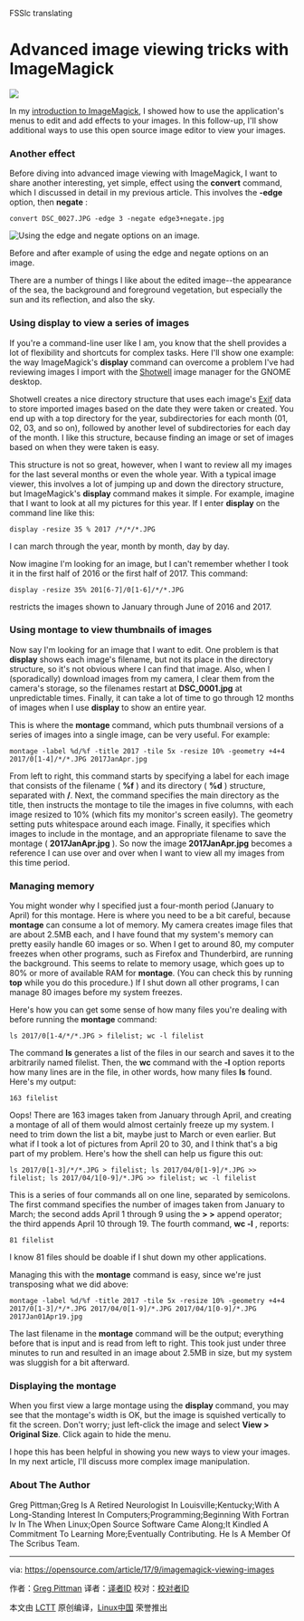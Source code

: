 FSSlc translating

Advanced image viewing tricks with ImageMagick
======

![](https://opensource.com/sites/default/files/styles/image-full-size/public/lead-images/osdc-photo-camera-green.png?itok=qiDqmXV1)

In my [introduction to ImageMagick][1], I showed how to use the application's menus to edit and add effects to your images. In this follow-up, I'll show additional ways to use this open source image editor to view your images.

### Another effect

Before diving into advanced image viewing with ImageMagick, I want to share another interesting, yet simple, effect using the **convert** command, which I discussed in detail in my previous article. This involves the
 **-edge** option, then **negate** :
```
convert DSC_0027.JPG -edge 3 -negate edge3+negate.jpg
```

![Using the edge and negate options on an image.][3]


Before and after example of using the edge and negate options on an image.

There are a number of things I like about the edited image--the appearance of the sea, the background and foreground vegetation, but especially the sun and its reflection, and also the sky.

### Using display to view a series of images

If you're a command-line user like I am, you know that the shell provides a lot of flexibility and shortcuts for complex tasks. Here I'll show one example: the way ImageMagick's **display** command can overcome a problem I've had reviewing images I import with the [Shotwell][4] image manager for the GNOME desktop.

Shotwell creates a nice directory structure that uses each image's [Exif][5] data to store imported images based on the date they were taken or created. You end up with a top directory for the year, subdirectories for each month (01, 02, 03, and so on), followed by another level of subdirectories for each day of the month. I like this structure, because finding an image or set of images based on when they were taken is easy.

This structure is not so great, however, when I want to review all my images for the last several months or even the whole year. With a typical image viewer, this involves a lot of jumping up and down the directory structure, but ImageMagick's **display** command makes it simple. For example, imagine that I want to look at all my pictures for this year. If I enter **display** on the command line like this:
```
display -resize 35 % 2017 /*/*/*.JPG
```

I can march through the year, month by month, day by day.

Now imagine I'm looking for an image, but I can't remember whether I took it in the first half of 2016 or the first half of 2017. This command:
```
display -resize 35% 201[6-7]/0[1-6]/*/*.JPG
```

restricts the images shown to January through June of 2016 and 2017.

### Using montage to view thumbnails of images

Now say I'm looking for an image that I want to edit. One problem is that **display** shows each image's filename, but not its place in the directory structure, so it's not obvious where I can find that image. Also, when I (sporadically) download images from my camera, I clear them from the camera's storage, so the filenames restart at **DSC_0001.jpg** at unpredictable times. Finally, it can take a lot of time to go through 12 months of images when I use **display** to show an entire year.

This is where the **montage** command, which puts thumbnail versions of a series of images into a single image, can be very useful. For example:
```
montage -label %d/%f -title 2017 -tile 5x -resize 10% -geometry +4+4 2017/0[1-4]/*/*.JPG 2017JanApr.jpg
```

From left to right, this command starts by specifying a label for each image that consists of the filename ( **%f** ) and its directory ( **%d** ) structure, separated with **/**. Next, the command specifies the main directory as the title, then instructs the montage to tile the images in five columns, with each image resized to 10% (which fits my monitor's screen easily). The geometry setting puts whitespace around each image. Finally, it specifies which images to include in the montage, and an appropriate filename to save the montage ( **2017JanApr.jpg** ). So now the image **2017JanApr.jpg** becomes a reference I can use over and over when I want to view all my images from this time period.

### Managing memory

You might wonder why I specified just a four-month period (January to April) for this montage. Here is where you need to be a bit careful, because **montage** can consume a lot of memory. My camera creates image files that are about 2.5MB each, and I have found that my system's memory can pretty easily handle 60 images or so. When I get to around 80, my computer freezes when other programs, such as Firefox and Thunderbird, are running the background. This seems to relate to memory usage, which goes up to 80% or more of available RAM for **montage**. (You can check this by running **top** while you do this procedure.) If I shut down all other programs, I can manage 80 images before my system freezes.

Here's how you can get some sense of how many files you're dealing with before running the **montage** command:
```
ls 2017/0[1-4/*/*.JPG > filelist; wc -l filelist
```

The command **ls** generates a list of the files in our search and saves it to the arbitrarily named filelist. Then, the **wc** command with the **-l** option reports how many lines are in the file, in other words, how many files **ls** found. Here's my output:
```
163 filelist
```

Oops! There are 163 images taken from January through April, and creating a montage of all of them would almost certainly freeze up my system. I need to trim down the list a bit, maybe just to March or even earlier. But what if I took a lot of pictures from April 20 to 30, and I think that's a big part of my problem. Here's how the shell can help us figure this out:
```
ls 2017/0[1-3]/*/*.JPG > filelist; ls 2017/04/0[1-9]/*.JPG >> filelist; ls 2017/04/1[0-9]/*.JPG >> filelist; wc -l filelist
```

This is a series of four commands all on one line, separated by semicolons. The first command specifies the number of images taken from January to March; the second adds April 1 through 9 using the **> >** append operator; the third appends April 10 through 19. The fourth command, **wc -l** , reports:
```
81 filelist
```

I know 81 files should be doable if I shut down my other applications.

Managing this with the **montage** command is easy, since we're just transposing what we did above:
```
montage -label %d/%f -title 2017 -tile 5x -resize 10% -geometry +4+4 2017/0[1-3]/*/*.JPG 2017/04/0[1-9]/*.JPG 2017/04/1[0-9]/*.JPG 2017Jan01Apr19.jpg
```

The last filename in the **montage** command will be the output; everything before that is input and is read from left to right. This took just under three minutes to run and resulted in an image about 2.5MB in size, but my system was sluggish for a bit afterward.

### Displaying the montage

When you first view a large montage using the **display** command, you may see that the montage's width is OK, but the image is squished vertically to fit the screen. Don't worry; just left-click the image and select **View > Original Size**. Click again to hide the menu.

I hope this has been helpful in showing you new ways to view your images. In my next article, I'll discuss more complex image manipulation.


### About The Author
Greg Pittman;Greg Is A Retired Neurologist In Louisville;Kentucky;With A Long-Standing Interest In Computers;Programming;Beginning With Fortran Iv In The When Linux;Open Source Software Came Along;It Kindled A Commitment To Learning More;Eventually Contributing. He Is A Member Of The Scribus Team.


--------------------------------------------------------------------------------

via: https://opensource.com/article/17/9/imagemagick-viewing-images

作者：[Greg Pittman][a]
译者：[译者ID](https://github.com/译者ID)
校对：[校对者ID](https://github.com/校对者ID)

本文由 [LCTT](https://github.com/LCTT/TranslateProject) 原创编译，[Linux中国](https://linux.cn/) 荣誉推出

[a]:https://opensource.com/users/greg-p
[1]:https://opensource.com/article/17/8/imagemagick
[2]:/file/370946
[3]:https://opensource.com/sites/default/files/u128651/edge3negate.jpg (Using the edge and negate options on an image.)
[4]:https://wiki.gnome.org/Apps/Shotwell
[5]:https://en.wikipedia.org/wiki/Exif
